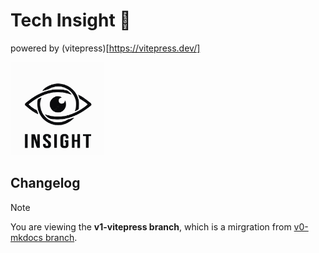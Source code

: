 # Tech Insight 🎉 

powered by (vitepress)[https://vitepress.dev/]

<img src="src/public/logo.svg" width="150" alt="Blog Logo" />

## Changelog

> [!NOTE]
> You are viewing the **v1-vitepress branch**,
> which is a mirgration from [v0-mkdocs branch](https://github.com/xiyuan404/tech_insight/tree/v0-mkdocs). 
